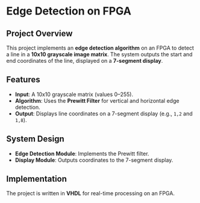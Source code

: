 # Edge Detection on FPGA

## Project Overview
This project implements an **edge detection algorithm** on an FPGA to detect a line in a **10x10 grayscale image matrix**. The system outputs the start and end coordinates of the line, displayed on a **7-segment display**.

## Features
- **Input**: A 10x10 grayscale matrix (values 0–255).
- **Algorithm**: Uses the **Prewitt Filter** for vertical and horizontal edge detection.
- **Output**: Displays line coordinates on a 7-segment display (e.g., `1,2` and `1,8`).

## System Design
- **Edge Detection Module**: Implements the Prewitt filter.
- **Display Module**: Outputs coordinates to the 7-segment display.

## Implementation
The project is written in **VHDL** for real-time processing on an FPGA.
